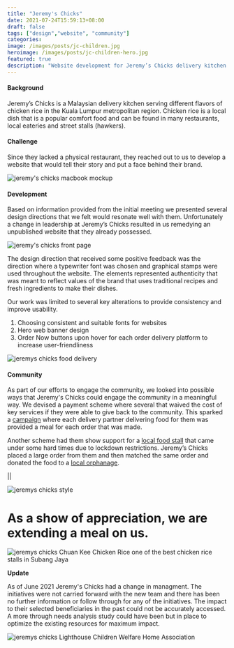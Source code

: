 ```yaml
---
title: "Jeremy's Chicks"
date: 2021-07-24T15:59:13+08:00
draft: false
tags: ["design","website", "community"]
categories:
image: /images/posts/jc-children.jpg
heroimage: /images/posts/jc-children-hero.jpg
featured: true
description: "Website development for Jeremy’s Chicks delivery kitchen chicken rice in Kuala Lumpur"
---
```


#### Background

Jeremy’s Chicks is a Malaysian delivery kitchen serving different flavors of chicken rice in the Kuala Lumpur metropolitan region. Chicken rice is a local dish that is a popular comfort food and can be found in many restaurants, local eateries and street stalls (hawkers). 

#### Challenge

Since they lacked a physical restaurant, they reached out to us to develop a website that would tell their story and put a face behind their brand. 

![jeremy's chicks macbook mockup](/images/posts/jc-mockup-macbook.gif)

#### Development

Based on information provided from the initial meeting we presented several design directions that we felt would resonate well with them. Unfortunately a change in leadership at Jeremy’s Chicks resulted in us remedying an unpublished website that they already possessed. 

![jeremy's chicks front page](/images/posts/jc-JC2.jpg)

The design direction that received some positive feedback was the direction where a typewriter font was chosen and graphical stamps were used throughout the website. The elements represented authenticity that was meant to reflect values of the brand that uses traditional recipes and fresh ingredients to make their dishes. 

Our work was limited to several key alterations to provide consistency and improve usability.

1. Choosing consistent and suitable fonts for websites
2. Hero web banner design 
3. Order Now buttons upon hover for each order delivery platform to increase user-friendliness

![jeremys chicks food delivery](/images/posts/jc-grab-driver.jpg)

#### Community

As part of our efforts to engage the community, we looked into possible ways that Jeremy's Chicks could engage the community in a meaningful way. We devised a payment scheme where several that waived the cost of key services if they were able to give back to the community. This sparked a [campaign](/https://www.instagram.com/p/CGl2tzdpO1d/) where each delivery partner delivering food for them was provided a meal for each order that was made. 

Another scheme had them show support for a [local food stall](/https://www.instagram.com/p/CG8_n3eJR17/) that came under some hard times due to lockdown restrictions. Jeremy’s Chicks placed a large order from them and then matched the same order and donated the food to a [local orphanage](/https://www.instagram.com/p/CG_hPdPpa2G/).

||

![jeremys chicks style](/images/posts/jc-style-01.jpg)

# As a show of appreciation, we are extending a meal on us.

![jeremys chicks Chuan Kee Chicken Rice one of the best chicken rice stalls in Subang Jaya](/images/posts/jc-hawker-seller.jpg)

**Update**

As of June 2021 Jeremy's Chicks had a change in managment. The initiatives were not carried forward with the new team and there has been no further information or follow through for any of the initiatives. The impact to their selected beneficiaries in the past could not be accurately accessed. A more through needs analysis study could have been but in place to optimize the existing resources for maximum impact.

![jeremys chicks Lighthouse Children Welfare Home Association](/images/posts/jc-children2.jpg)

